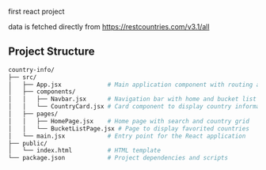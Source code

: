 first react project

data is fetched directly from https://restcountries.com/v3.1/all


##  Project Structure

```bash
country-info/
├── src/
│   ├── App.jsx             # Main application component with routing and state management
│   ├── components/
│   │   ├── Navbar.jsx      # Navigation bar with home and bucket list links
│   │   └── CountryCard.jsx # Card component to display country information
│   ├── pages/
│   │   ├── HomePage.jsx    # Home page with search and country grid
│   │   └── BucketListPage.jsx # Page to display favorited countries
│   └── main.jsx            # Entry point for the React application
├── public/
│   └── index.html          # HTML template
└── package.json            # Project dependencies and scripts
